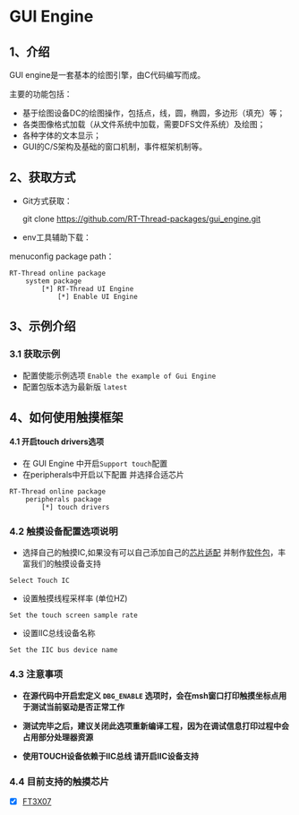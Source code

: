 # GUI Engine

## 1、介绍

GUI engine是一套基本的绘图引擎，由C代码编写而成。

主要的功能包括：
- 基于绘图设备DC的绘图操作，包括点，线，圆，椭圆，多边形（填充）等；
- 各类图像格式加载（从文件系统中加载，需要DFS文件系统）及绘图；
- 各种字体的文本显示；
- GUI的C/S架构及基础的窗口机制，事件框架机制等。

## 2、获取方式

-  Git方式获取：

    git clone https://github.com/RT-Thread-packages/gui_engine.git

- env工具辅助下载：

menuconfig package path：

    RT-Thread online package
        system package
            [*] RT-Thread UI Engine
                [*] Enable UI Engine

## 3、示例介绍

### 3.1 获取示例

* 配置使能示例选项 `Enable the example of Gui Engine`
* 配置包版本选为最新版 `latest`

## 4、如何使用触摸框架

#### 4.1 开启touch drivers选项

- 在 GUI Engine 中开启`Support touch`配置
- 在peripherals中开启以下配置 并选择合适芯片

```
RT-Thread online package
    peripherals package
        [*] touch drivers
```

### 4.2 触摸设备配置选项说明
- 选择自己的触摸IC,如果没有可以自己添加自己的[芯片适配](https://github.com/jhbdream/ft3x07) 并制作[软件包](https://www.rt-thread.org/document/site/development-guide/package/package)，丰富我们的触摸设备支持

```
Select Touch IC
```

- 设置触摸线程采样率 (单位HZ)

```
Set the touch screen sample rate
```

- 设置IIC总线设备名称

```
Set the IIC bus device name
```

### 4.3 注意事项
- **在源代码中开启宏定义 `DBG_ENABLE` 选项时，会在msh窗口打印触摸坐标点用于测试当前驱动是否正常工作**

- **测试完毕之后，建议关闭此选项重新编译工程，因为在调试信息打印过程中会占用部分处理器资源**

- **使用TOUCH设备依赖于IIC总线 请开启IIC设备支持**

### 4.4 目前支持的触摸芯片

- [x] [FT3X07](https://github.com/jhbdream/ft3x07)

